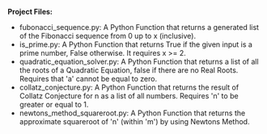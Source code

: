 **Project Files:**
- fubonacci_sequence.py: A Python Function that returns a generated list of the Fibonacci sequence from 0 up to x (inclusive).
- is_prime.py: A Python Function that returns True if the given input is a prime number, False otherwise. It requires x >= 2.
- quadratic_equation_solver.py: A Python Function that returns a list of all the roots of a Quadratic Equation, false if there are no Real Roots. Requires that 'a' cannot be equal to zero.
- collatz_conjecture.py: A Python Function that returns the result of Collatz Conjecture for n as a list of all numbers. Requires 'n' to be greater or equal to 1.
- newtons_method_squareroot.py: A Python Function that returns the approximate squareroot of 'n' (within 'm') by using Newtons Method.
